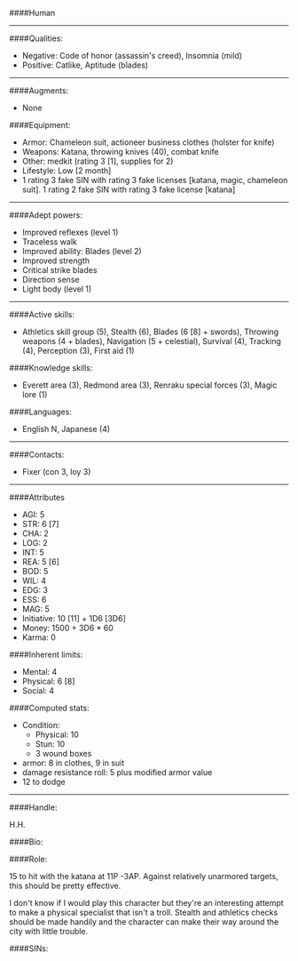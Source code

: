 ####Human
____
####Qualities:

- Negative: Code of honor (assassin's creed), Insomnia (mild)
- Positive: Catlike, Aptitude (blades)

____
####Augments:

- None

####Equipment:

- Armor: Chameleon suit, actioneer business clothes (holster for knife)
- Weapons: Katana, throwing knives (40), combat knife
- Other: medkit (rating 3 [1], supplies for 2)
- Lifestyle: Low [2 month]
- 1 rating 3 fake SIN with rating 3 fake licenses [katana, magic, chameleon suit]. 1 rating 2 fake SIN with rating 3 fake license [katana]

____
####Adept powers: 

- Improved reflexes (level 1)
- Traceless walk
- Improved ability: Blades (level 2)
- Improved strength
- Critical strike blades 
- Direction sense
- Light body (level 1)

____
####Active skills:

- Athletics skill group (5), Stealth (6), Blades (6 [8] + swords), Throwing weapons (4 + blades), Navigation (5 + celestial), Survival (4), Tracking (4), Perception (3), First aid (1)

####Knowledge skills:

- Everett area (3), Redmond area (3), Renraku special forces (3), Magic lore (1)

####Languages:

- English N, Japanese (4)

____
####Contacts:

- Fixer (con 3, loy 3)

____
####Attributes

- AGI: 5
- STR: 6 [7]
- CHA: 2
- LOG: 2
- INT: 5
- REA: 5 [6]
- BOD: 5
- WIL: 4
- EDG: 3
- ESS: 6
- MAG: 5
- Initiative: 10 [11] + 1D6 [3D6]
- Money: 1500 + 3D6 * 60
- Karma: 0

####Inherent limits:

- Mental: 4
- Physical: 6 [8]
- Social: 4

####Computed stats:

- Condition:
	- Physical: 10
	- Stun: 10
	- 3 wound boxes
- armor: 8 in clothes, 9 in suit
- damage resistance roll: 5 plus modified armor value
- 12 to dodge

____
####Handle:

H.H.

####Bio:



####Role:

15 to hit with the katana at 11P -3AP. Against relatively unarmored targets, this should be pretty effective. 

I don't know if I would play this character but they're an interesting attempt to make a physical specialist that isn't a troll. Stealth and athletics checks should be made handily and the character can make their way around the city with little trouble. 

####SINs: